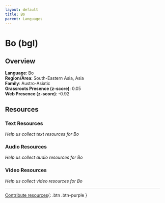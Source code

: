 ```yaml
---
layout: default
title: Bo
parent: Languages
---
```


# Bo (bgl)

## Overview

**Language**: Bo  
**Region/Area**: South-Eastern Asia, Asia  
**Family**: Austro-Asiatic  
**Grassroots Presence (z-score)**: 0.05  
**Web Presence (z-score)**: -0.92  

## Resources

### Text Resources
*Help us collect text resources for Bo*

### Audio Resources
*Help us collect audio resources for Bo*

### Video Resources
*Help us collect video resources for Bo*

---

[Contribute resources](https://forms.office.com/e/1SfLJx3u1r){: .btn .btn-purple }
